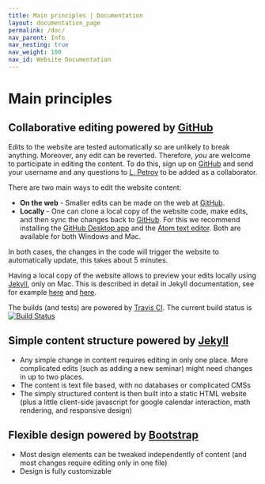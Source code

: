 ```yaml
---
title: Main principles | Documentation
layout: documentation_page
permalink: /doc/
nav_parent: Info
nav_nesting: true
nav_weight: 100
nav_id: Website Documentation
---
```


# Main principles

## Collaborative editing powered by [GitHub](https://github.com)

Edits to the website are tested automatically so are unlikely to break anything.
Moreover, any edit can be reverted. Therefore, *you* are welcome to
participate in editing the content. To do this, sign up on [GitHub](https://github.com)
and send your username and any questions to [L. Petrov](mailto:petrov@virginia.edu) to be added as a collaborator.

There are two main ways to edit the website content:

- **On the web** - Smaller edits can be made on the web at [GitHub](https://github.com/uva-math/uva-math-code).
- **Locally** - One can clone a local copy of the website code, make edits, and then sync the changes back to [GitHub](https://github.com/uva-math/uva-math-code). For this we recommend installing the [GitHub Desktop app](https://desktop.github.com/) and the [Atom text editor](https://atom.io/). Both are available for both Windows and Mac.

In both cases, the changes in the code will trigger the website to automatically update, this takes about 5 minutes.

Having a local copy of the website allows to preview your edits locally using [Jekyll](https://jekyllrb.com/), only on Mac. This is described in detail in Jekyll documentation, see for example [here](https://jekyllrb.com/docs/installation/) and [here](https://jekyllrb.com/docs/usage/).

The builds (and tests) are powered by [Travis CI](https://travis-ci.org/). The current build status is&nbsp;&nbsp;[![Build Status](https://travis-ci.org/uva-math/uva-math-code.svg?branch=master)](https://travis-ci.org/uva-math/uva-math-code)

## Simple content structure powered by [Jekyll](https://jekyllrb.com/)

- Any simple change in content requires editing in only one place. More complicated edits (such as adding a new seminar) might need changes in up to two places.
- The content is text file based, with no databases or complicated CMSs
- The simply structured content is then built into a static HTML website (plus a little client-side javascript for google calendar interaction, math rendering, and responsive design)

## Flexible design powered by [Bootstrap](http://getbootstrap.com/)

- Most design elements can be tweaked independently of content (and most changes require editing only in one file)
- Design is fully customizable
